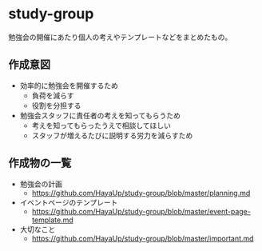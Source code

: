 # study-group
勉強会の開催にあたり個人の考えやテンプレートなどをまとめたもの。

## 作成意図
- 効率的に勉強会を開催するため
    - 負荷を減らす
    - 役割を分担する
- 勉強会スタッフに責任者の考えを知ってもらうため
    - 考えを知ってもらったうえで相談してほしい
    - スタッフが増えるたびに説明する労力を減らすため

## 作成物の一覧
- 勉強会の計画
    - https://github.com/HayaUp/study-group/blob/master/planning.md
- イベントページのテンプレート
    - https://github.com/HayaUp/study-group/blob/master/event-page-template.md
- 大切なこと
    - https://github.com/HayaUp/study-group/blob/master/important.md